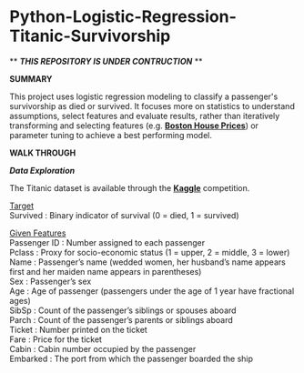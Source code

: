 # Python-Logistic-Regression-Titanic-Survivorship

** ***THIS REPOSITORY IS UNDER CONTRUCTION*** **


**SUMMARY**

This project uses logistic regression modeling to classify a passenger's survivorship as died or survived. It focuses more on statistics to understand assumptions, select features and evaluate results, rather than iteratively transforming and selecting features (e.g. **[Boston House Prices](https://github.com/aaronmkwong/Python-Linear-Regression-Boston-House-Prices)**) or parameter tuning to achieve a best performing model. 

**WALK THROUGH**

**_Data Exploration_**

The Titanic dataset is available through the **[Kaggle](https://www.kaggle.com/c/titanic/overview)** competition. 

<ins>Target</ins><br/>
Survived : Binary indicator of survival (0 = died, 1 = survived) <br/>

<ins>Given Features</ins><br/>
Passenger ID : Number assigned to each passenger <br/>
Pclass : Proxy for socio-economic status (1 = upper, 2 = middle, 3 = lower) <br/>
Name : Passenger’s name (wedded women, her husband’s name appears first and her maiden name appears in parentheses) <br/>
Sex : Passenger’s sex <br/>
Age : Age of passenger (passengers under the age of 1 year have fractional ages) <br/>
SibSp : Count of the passenger’s siblings or spouses aboard <br/>
Parch : Count of the passenger’s parents or siblings aboard <br/>
Ticket : Number printed on the ticket <br/>
Fare : Price for the ticket<br/>
Cabin : Cabin number occupied by the passenger <br/>
Embarked : The port from which the passenger boarded the ship <br/>
